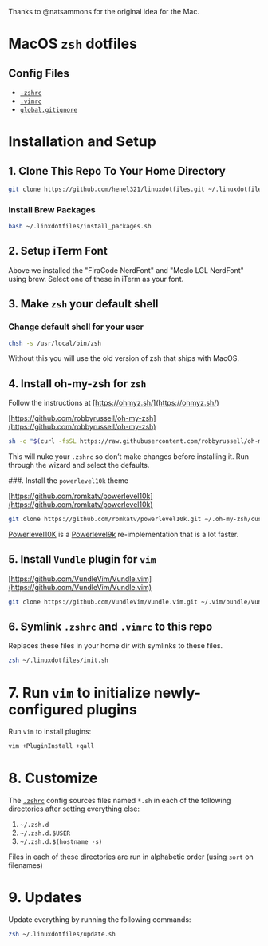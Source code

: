 Thanks to @natsammons for the original idea for the Mac. 

# MacOS `zsh` dotfiles

## Config Files
* [`.zshrc`](zshrc)
* [`.vimrc`](vimrc)
* [`global.gitignore`](global.gitignore)

# Installation and Setup

## 1. Clone This Repo To Your Home Directory

```bash
git clone https://github.com/henel321/linuxdotfiles.git ~/.linuxdotfiles
```

### Install Brew Packages

```bash
bash ~/.linxdotfiles/install_packages.sh
```

## 2. Setup iTerm Font

Above we installed the "FiraCode NerdFont" and "Meslo LGL NerdFont" using brew.  Select one of these in iTerm as your font.

## 3. Make `zsh` your default shell

### Change default shell for your user

```bash
chsh -s /usr/local/bin/zsh
```

Without this you will use the old version of zsh that ships with MacOS.

## 4. Install oh-my-zsh for `zsh`

Follow the instructions at [https://ohmyz.sh/](https://ohmyz.sh/)

[https://github.com/robbyrussell/oh-my-zsh](https://github.com/robbyrussell/oh-my-zsh)

```bash
sh -c "$(curl -fsSL https://raw.githubusercontent.com/robbyrussell/oh-my-zsh/master/tools/install.sh)"
```

This will nuke your `.zshrc` so don’t make changes before installing it.  Run through the wizard and select the defaults.


###. Install the `powerlevel10k` theme

[https://github.com/romkatv/powerlevel10k](https://github.com/romkatv/powerlevel10k)

```bash
git clone https://github.com/romkatv/powerlevel10k.git ~/.oh-my-zsh/custom/themes/powerlevel10k
```
[Powerlevel10K](https://github.com/romkatv/powerlevel10k) is a [Powerlevel9k](https://github.com/bhilburn/powerlevel9k) re-implementation
that is a lot faster.

## 5. Install `Vundle` plugin for `vim`

[https://github.com/VundleVim/Vundle.vim](https://github.com/VundleVim/Vundle.vim)

```bash
git clone https://github.com/VundleVim/Vundle.vim.git ~/.vim/bundle/Vundle.vim
```

## 6. Symlink `.zshrc` and `.vimrc` to this repo

Replaces these files in your home dir with symlinks to these files.

```bash
zsh ~/.linuxdotfiles/init.sh
```

# 7. Run `vim` to initialize newly-configured plugins

Run `vim` to install plugins:

```bash
vim +PluginInstall +qall
```

# 8. Customize

The [`.zshrc`](zshrc) config sources files named `*.sh` in each of the following directories after setting everything else:

1. `~/.zsh.d`
1. `~/.zsh.d.$USER`
1. `~/.zsh.d.$(hostname -s)`

Files in each of these directories are run in alphabetic order (using `sort` on filenames)

# 9. Updates

Update everything by running the following commands:

```bash
zsh ~/.linuxdotfiles/update.sh
```

